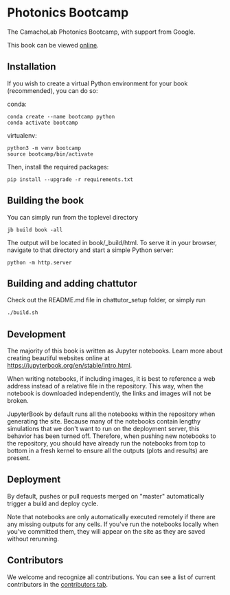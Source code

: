 # Photonics Bootcamp

The CamachoLab Photonics Bootcamp, with support from Google. 

This book can be viewed [online](https://byucamacholab.github.io/Photonics-Bootcamp/).

## Installation

If you wish to create a virtual Python environment for your book (recommended),
you can do so:

conda:
```
conda create --name bootcamp python
conda activate bootcamp
```

virtualenv:
```
python3 -m venv bootcamp
source bootcamp/bin/activate
```

Then, install the required packages:

```
pip install --upgrade -r requirements.txt
```

## Building the book

You can simply run from the toplevel directory

```
jb build book -all
```

The output will be located in book/_build/html. To serve it in your browser,
navigate to that directory and start a simple Python server:

```
python -m http.server
```

## Building and adding chattutor

Check out the README.md file in chattutor_setup folder,
or simply run 

```sh
./build.sh
```

## Development

The majority of this book is written as Jupyter notebooks. Learn more about 
creating beautiful websites online at https://jupyterbook.org/en/stable/intro.html.

When writing notebooks, if including images, it is best to reference a web
address instead of a relative file in the repository. This way, when the
notebook is downloaded independently, the links and images will not be broken.

JupyterBook by default runs all the notebooks within the repository when
generating the site. Because many of the notebooks contain lengthy simulations
that we don't want to run on the deployment server, this behavior has been 
turned off. Therefore, when pushing new notebooks to the repository, you should
have already run the notebooks from top to bottom in a fresh kernel to ensure
all the outputs (plots and results) are present.

## Deployment

By default, pushes or pull requests merged on "master" automatically trigger a
build and deploy cycle. 

Note that notebooks are only automatically executed remotely if there are any
missing outputs for any cells. If you've run the notebooks locally when you've
committed them, they will appear on the site as they are saved without 
rerunning.

## Contributors

We welcome and recognize all contributions. You can see a list of current
contributors in the 
[contributors tab](https://github.com/BYUCamachoLab/photonics_bootcamp/graphs/contributors).
